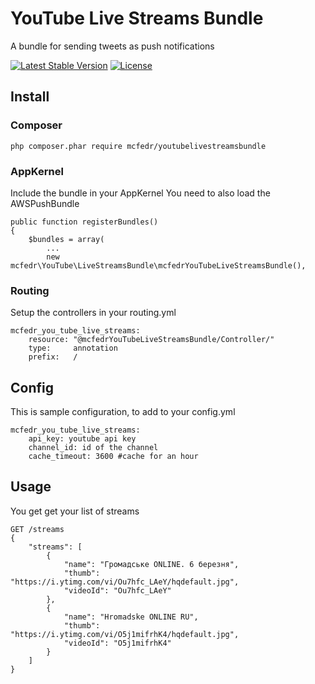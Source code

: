 # YouTube Live Streams Bundle

A bundle for sending tweets as push notifications

[![Latest Stable Version](https://poser.pugx.org/mcfedr/youtubelivestreamsbundle/v/stable.png)](https://packagist.org/packages/mcfedr/youtubelivestreamsbundle)
[![License](https://poser.pugx.org/mcfedr/youtubelivestreamsbundle/license.png)](https://packagist.org/packages/mcfedr/youtubelivestreamsbundle)

## Install

### Composer

    php composer.phar require mcfedr/youtubelivestreamsbundle

### AppKernel

Include the bundle in your AppKernel
You need to also load the AWSPushBundle

    public function registerBundles()
    {
        $bundles = array(
            ...
            new mcfedr\YouTube\LiveStreamsBundle\mcfedrYouTubeLiveStreamsBundle(),

### Routing

Setup the controllers in your routing.yml

    mcfedr_you_tube_live_streams:
        resource: "@mcfedrYouTubeLiveStreamsBundle/Controller/"
        type:     annotation
        prefix:   /


## Config

This is sample configuration, to add to your config.yml

    mcfedr_you_tube_live_streams:
        api_key: youtube api key
        channel_id: id of the channel
        cache_timeout: 3600 #cache for an hour

## Usage

You get get your list of streams

    GET /streams
    {
        "streams": [
            {
                "name": "Громадське ONLINE. 6 березня",
                "thumb": "https://i.ytimg.com/vi/Ou7hfc_LAeY/hqdefault.jpg",
                "videoId": "Ou7hfc_LAeY"
            },
            {
                "name": "Hromadske ONLINE RU",
                "thumb": "https://i.ytimg.com/vi/O5j1mifrhK4/hqdefault.jpg",
                "videoId": "O5j1mifrhK4"
            }
        ]
    }
